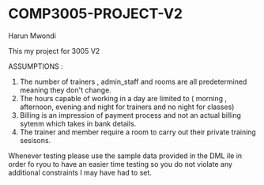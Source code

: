 # COMP3005-PROJECT-V2

Harun Mwondi

This my project for 3005 V2

ASSUMPTIONS :

1. The number of trainers , admin_staff and rooms  are all predetermined meaning they don't change.
2. The hours capable of working in a day  are limited to ( morning , afternoon, evening and night for trainers and no night for classes)
3. Billing is an impression of payment process and not an actual billing sytenm which takes in bank details.
4. The trainer and member require a room to carry out their private training sesisons.

Whenever testing please use the sample data provided in the DML ile in order fo ryou to have an easier time testing so you do not violate any additional constraints I may have had to set.

